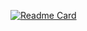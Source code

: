 [![Readme Card](https://github-readme-stats.vercel.app/api/pin/?username=LeonardoDMelo&repo=Galeria)](https://github.com/anuraghazra/github-readme-stats)
